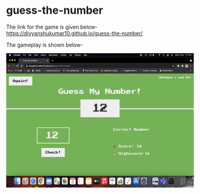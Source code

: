 # guess-the-number

The link for the game is given below- <br>
https://divyanshukumar10.github.io/guess-the-number/
<br>

The gameplay is shown below- <br>

<img width=1200 height=360 src="https://github.com/divyanshukumar10/guess-the-number/blob/main/Screenshot 2021-05-05 at 1.13.51 PM.png"/>

